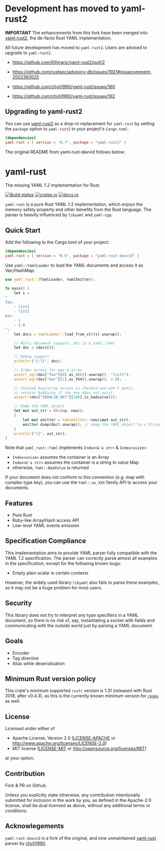 # Development has moved to yaml-rust2

**IMPORTANT** The enhancements from this fork have been merged into
[yaml-rust2](https://github.com/Ethiraric/yaml-rust2), the de-facto Rust YAML implementation.

All future development has moved to `yaml-rust2`.
Users are advised to upgrade to `yaml-rust2`.

* https://github.com/Ethiraric/yaml-rust2/pull/2

* https://github.com/rustsec/advisory-db/issues/1921#issuecomment-2002383025

* https://github.com/chyh1990/yaml-rust/issues/160

* https://github.com/chyh1990/yaml-rust/issues/192

## Upgrading to yaml-rust2

You can use [yaml-rust2](https://github.com/Ethiraric/yaml-rust2)
as a drop-in replacement for `yaml-rust` by setting the `package` option
to `yaml-rust2` in your project's `Cargo.toml`.

```toml
[dependencies]
yaml-rust = { version = "0.7", package = "yaml-rust2" }
```

The original README from yaml-rust-davvid follows below:


# yaml-rust

The missing YAML 1.2 implementation for Rust.

[![Build status](https://github.com/davvid/yaml-rust/actions/workflows/ci.yml/badge.svg?branch=main&event=push)](https://github.com/davvid/yaml-rust/actions/workflows/ci.yml)
[![crates.io](https://img.shields.io/crates/v/yaml-rust-davvid.svg)](https://crates.io/crates/yaml-rust-davvid)
[![docs.rs](https://img.shields.io/badge/api-rustdoc-blue.svg)](https://docs.rs/yaml-rust-davvid)

`yaml-rust` is a pure Rust YAML 1.2 implementation,
which enjoys the memory safety
property and other benefits from the Rust language.
The parser is heavily influenced by `libyaml` and `yaml-cpp`.

## Quick Start

Add the following to the Cargo.toml of your project:

```toml
[dependencies]
yaml-rust = { version = "0.6", package = "yaml-rust-davvid" }
```

Use `yaml::YamlLoader` to load the YAML documents and access it
as Vec/HashMap:

```rust
use yaml_rust::{YamlLoader, YamlEmitter};

fn main() {
    let s =
"
foo:
    - list1
    - list2
bar:
    - 1
    - 2.0
";
    let docs = YamlLoader::load_from_str(s).unwrap();

    // Multi document support, doc is a yaml::Yaml
    let doc = &docs[0];

    // Debug support
    println!("{:?}", doc);

    // Index access for map & array
    assert_eq!(doc["foo"][0].as_str().unwrap(), "list1");
    assert_eq!(doc["bar"][1].as_f64().unwrap(), 2.0);

    // Chained key/array access is checked and won't panic,
    // returns BadValue if the key does not exist.
    assert!(doc["INVALID_KEY"][100].is_badvalue());

    // Dump the YAML object
    let mut out_str = String::new();
    {
        let mut emitter = YamlEmitter::new(&mut out_str);
        emitter.dump(doc).unwrap(); // dump the YAML object to a String
    }
    println!("{}", out_str);
}
```

Note that `yaml_rust::Yaml` implements `Index<&'a str>` & `Index<usize>`:

* `Index<usize>` assumes the container is an Array
* `Index<&'a str>` assumes the container is a string to value Map
* otherwise, `Yaml::BadValue` is returned

If your document does not conform to this convention (e.g. map with
complex type key), you can use the `Yaml::as_XXX` family API to access your
documents.

## Features

* Pure Rust
* Ruby-like Array/Hash access API
* Low-level YAML events emission

## Specification Compliance

This implementation aims to provide YAML parser fully compatible with
the YAML 1.2 specification. The parser can correctly parse almost all
examples in the specification, except for the following known bugs:

* Empty plain scalar in certain contexts

However, the widely used library `libyaml` also fails to parse these examples,
so it may not be a huge problem for most users.

## Security

This library does not try to interpret any type specifiers in a YAML document,
so there is no risk of, say, instantiating a socket with fields and
communicating with the outside world just by parsing a YAML document.

## Goals

* Encoder
* Tag directive
* Alias while deserialization

## Minimum Rust version policy

This crate's minimum supported `rustc` version is 1.31 (released with Rust 2018, after v0.4.3), as this is the currently known minimum version for [`regex`](https://crates.io/crates/regex#minimum-rust-version-policy) as well.

## License

Licensed under either of

 * Apache License, Version 2.0 ([LICENSE-APACHE](LICENSE-APACHE) or http://www.apache.org/licenses/LICENSE-2.0)
 * MIT license ([LICENSE-MIT](LICENSE-MIT) or http://opensource.org/licenses/MIT)

at your option.

## Contribution

Fork & PR on Github.

Unless you explicitly state otherwise, any contribution intentionally submitted
for inclusion in the work by you, as defined in the Apache-2.0 license, shall be dual licensed as above, without any
additional terms or conditions.

## Acknowlegements

`yaml-rust-davvid` is a fork of the original, and now unmaintained
[yaml-rust](https://github.com/chyh1990/yaml-rust) parser by [chyh1990](https://github.com/chyh1990).
